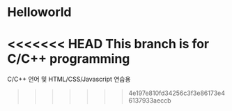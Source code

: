 # Helloworld

<<<<<<< HEAD
This branch is for C/C++ programming
=======
C/C++ 언어 및 HTML/CSS/Javascript 연습용
>>>>>>> 4e197e810fd34256c3f3e86173e46137933aeccb
